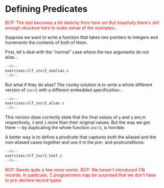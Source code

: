 # Defining Predicates

<span style="color:red">
BCP: The text becomes a bit sketchy from here on! But hopefully there's
still enough structure here to make sense of the examples...
</span>

Suppose we want to write a function that takes _two_ pointers to
integers and increments the contents of both of them.

First, let's deal with the "normal" case where the two arguments do
not alias...

```c title="exercises/slf_incr2_noalias.c"
--8<--
exercises/slf_incr2_noalias.c
--8<--
```

But what if they do alias? The clunky solution is to write a whole
different version of `incr2` with a different embedded specification...

```c title="exercises/slf_incr2_alias.c"
--8<--
exercises/slf_incr2_alias.c
--8<--
```

This version does correctly state that the final values of `p` and `q` are,m respectively, `3` and `1` more than their original values. But the way we got there -- by duplicating the whole function `incr2`, is horrible.

A better way is to define a _predicate_ that captures both the aliased
and the non-aliased cases together and use it in the pre- and
postconditions:

```c title="exercises/slf_incr2.test.c"
--8<--
exercises/slf_incr2.test.c
--8<--
```

<span style="color:red">
BCP: Needs quite a few more words.
</span>

<span style="color:red">
BCP: We haven't introduced CN records. In particular, C programmers may be surprised that we don't have to pre-declare record types.
</span>
